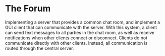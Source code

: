 # The Forum
Implementing a server that provides a common chat room, and implement a GUI client that can communicate with the server. With this system, a client can send text messages to all parties in the chat room, as well as receive notifications when other clients connect or disconnect. Clients do not communicate directly with other clients. Instead, all communication is routed through the central server.
